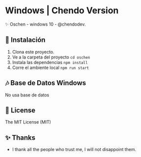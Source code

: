 # Windows | Chendo Version

✨ Oschen - windows 10 - @chendodev.


## 🚀 Instalación
1. Clona este proyecto.
2. Ve a la carpeta del proyecto
`cd oschen`
3. Instala las dependencias
`npm install`
4. Corre el ambiente local
`npm run start`

## 🎶 Base de Datos Windows
No usa base de datos

## 🧾 License
The MIT License (MIT)

## ✨ Thanks
* I thank all the people who trust me, I will not disappoint them.